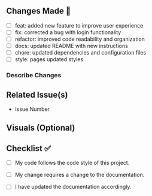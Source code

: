 ## Changes Made 🎉

- [ ] feat: added new feature to improve user experience
- [ ] fix: corrected a bug with login functionality
- [ ] refactor: improved code readability and organization
- [ ] docs: updated README with new instructions
- [ ] chore: updated dependencies and configuration files
- [ ] style: pages updated styles

### Describe Changes

## Related Issue(s)

- Issue Number

## Visuals (Optional)

<!--- Add video or images showcasing the changes or demonstrating the functionality --->

## Checklist ✅

- [ ] My code follows the code style of this project.

- [ ] My change requires a change to the documentation.
- [ ] I have updated the documentation accordingly.